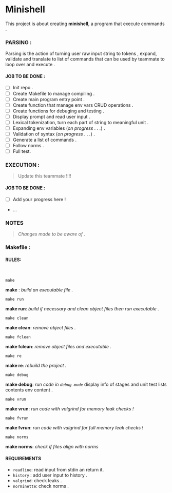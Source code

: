 # Minishell

This project is about creating **minishell**, a program that execute commands .

### PARSING :

Parsing is the action of turning user raw input string to tokens , expand, validate and translate to list of commands that can be used by teammate to loop over and execute .

#### JOB TO BE DONE  :

- [ ]  Init repo .
- [ ] Create Makefile to manage compiling .
- [ ] Create main program entry point .
- [ ] Create function that manage env vars CRUD operations .
- [ ] Create functions for debuging and testing .
- [ ] Display prompt and read user input .
- [ ] Lexical tokenization, turn each part of string to meaningful unit .
- [ ] Expanding env variables (*on progress . . .*) .
- [ ] Validation of syntax (*on progress . . .*) .
- [ ] Generate a list of commands .
- [ ] Follow norms .
- [ ] Full test.

### EXECUTION :

> Update this teammate !!!!






#### JOB TO BE DONE  :


- [ ] Add your progress here !
- ...


### NOTES

> *Changes made to be aware of .*




### Makefile  :

#### RULES:
<BR>
 
    make

 **make**
:   *build an executable file  .*

    make run

**make run**: *build if necessary and clean object files then run executable .*

    make clean

**make clean**: *remove object files .*
    
    make fclean

**make fclean**: *remove object files and executable .*

    make re

**make re**: *rebuild the project .*

    make debug

**make debug**: *run code in ```debug mode```* display info of stages and unit test lists contents env content .


    make vrun

**make vrun**: *run code with valgrind for memory leak checks !*

    make fvrun

**make fvrun**: *run code with valgrind for full memory leak checks !*


    make norms

**make norms**: *check if files align with norms*

#### REQUIREMENTS

- ```readline```: read input from stdin an return it.
- ```history``` : add user input to history .
- ```valgrind```: check leaks .
- ```norminette```: check norms .
